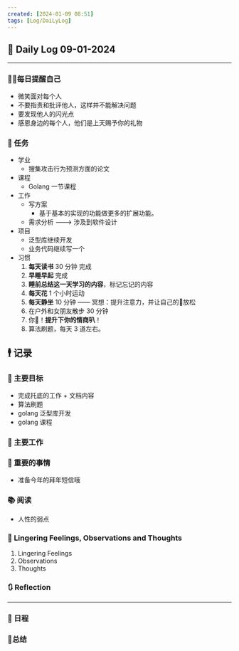 ```yaml
---
created: [2024-01-09 08:51]
tags: [Log/DaiLyLog]
---
```


## 📅 Daily Log 09-01-2024

---

### 💁‍♂️每日提醒自己

- 微笑面对每个人
- 不要指责和批评他人，这样并不能解决问题
- 要发现他人的闪光点
- 感恩身边的每个人，他们是上天赐予你的礼物

### 🔷 任务

- 学业
	- 搜集攻击行为预测方面的论文
- 课程
	- Golang 一节课程
- 工作
	- 写方案
		- 基于基本的实现的功能做更多的扩展功能。
	- 需求分析 ---> 涉及到软件设计
- 项目
	- 泛型库继续开发
	- 业务代码继续写一个
- 习惯
	1. **每天读书** 30 分钟 完成
	2. **早睡早起** 完成
	3. **睡前总结这一天学习的内容**，标记忘记的内容
	4. **每天花** 1 个小时运动
	5. **每天静坐** 10 分钟 —— 冥想：提升注意力，并让自己的🧠放松
	6. 在户外和女朋友散步 30 分钟
	7. 你🦆！**提升下你的情商叭**！
	8. 算法刷题，每天 3 道左右。

## 🕴 记录

### 🎯 主要目标

- 完成托底的工作 + 文档内容
- 算法刷题
- golang 泛型库开发
- golang 课程

### 🚀 主要工作

### 📕 重要的事情

- 准备今年的拜年短信哦

### 📚 阅读

- 人性的弱点

### 💬 Lingering Feelings, Observations and Thoughts

1. Lingering Feelings
2. Observations
3. Thoughts

### 🔃 Reflection

---

### 📅 日程

### 📒总结
